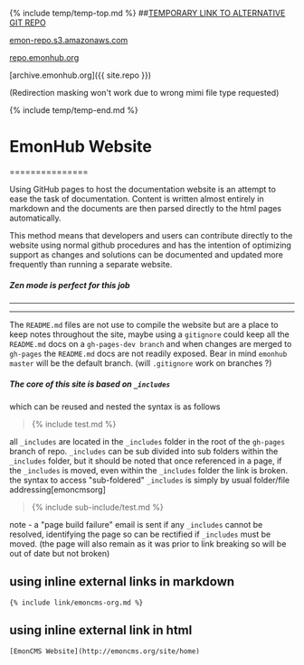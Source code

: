 {% include temp/temp-top.md %}
##[TEMPORARY LINK TO ALTERNATIVE GIT REPO](https://github.com/otherWIP/otherwip.github.io) 

[emon-repo.s3.amazonaws.com](http://emon-repo.s3.amazonaws.com)

[repo.emonhub.org](repo.emonhub.org/})

[archive.emonhub.org]({{ site.repo }})

(Redirection masking won't work due to wrong mimi file type requested)

{% include temp/temp-end.md %}

EmonHub Website
===============
===============

Using GitHub pages to host the documentation website is an attempt to ease the task of documentation. Content is written almost entirely in markdown and the documents are then parsed directly to the html pages automatically.

This method means that developers and users can contribute directly to the website using normal github procedures and has the intention of optimizing support as changes and solutions can be documented and updated more frequently than running a separate website.

##### Zen mode is perfect for this job 

----------------------------------------------------------------------------------------------------------

-------------------------------------------------------------------------------------------------------------

The `README.md` files are not use to compile the website but are a place to keep notes throughout the site, maybe using a `gitignore` could keep all the `README.md` docs on a `gh-pages-dev branch` and when changes are merged to `gh-pages` the `README.md` docs are not readily exposed. Bear in mind `emonhub master` will be the default branch. (will `.gitignore` work on branches ?)



[cmsorg]: http://emoncms.org/site/home/ " EmonCMS "

##### The core of this site is based on `_includes` 
which can be reused and nested
the syntax is as follows

>{% include test.md %}

all `_includes` are located in the `_includes` folder in the root of the `gh-pages` branch of repo.
`_includes` can be sub divided into sub folders within the `_includes` folder, but it should be noted that once referenced in a page, if the `_includes` is moved, even within the `_includes` folder the link is broken.
the syntax to access "sub-foldered" `_includes` is simply by usual folder/file addressing[emoncmsorg]

>{% include sub-include/test.md %}

note - a "page build failure" email is sent if any `_includes` cannot be resolved, identifying the page so can be rectified if `_includes` must be moved. (the page will also remain as it was prior to link breaking so will be out of date but not broken)

## using inline external links in markdown 

~~~
{% include link/emoncms-org.md %}
~~~

## using inline external link in html

~~~
[EmonCMS Website](http://emoncms.org/site/home)
~~~
